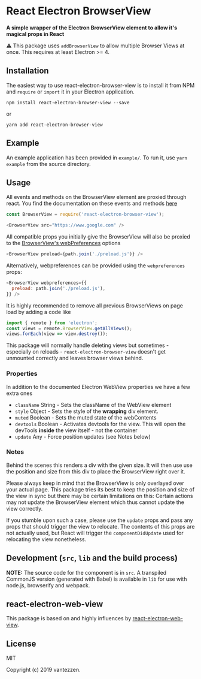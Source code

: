 # React Electron BrowserView

__A simple wrapper of the Electron BrowserView element to allow it's magical props in React__

⚠ This package uses `addBrowserView` to allow multiple Browser Views at once. This requires at least Electron >= 4.

## Installation

The easiest way to use react-electron-browser-view is to install it from NPM and `require` or `import` it in your Electron application.

```
npm install react-electron-browser-view --save
```

or

```
yarn add react-electron-browser-view
```

## Example
An example application has been provided in `example/`. To run it, use `yarn example` from the source directory.

## Usage

All events and methods on the BrowserView element are proxied through react. You
find the documentation on these events and methods [here](https://electronjs.org/docs/api/browser-view)

```JavaScript
const BrowserView = require('react-electron-browser-view');

<BrowserView src="https://www.google.com" />
```

All compatible props you initially give the BrowserView will also be proxied to the [BrowserView's webPreferences](https://electronjs.org/docs/api/browser-window) options
```JavaScript
<BrowserView preload={path.join('./preload.js')} />
```
Alternatively, webpreferences can be provided using the `webpreferences` props:
```JavaScript
<BrowserView webpreferences={{
  preload: path.join('./preload.js'),
}} />
```

It is highly recommended to remove all previous BrowserViews on page load by adding a code like
```JavaScript
import { remote } from 'electron';
const views = remote.BrowserView.getAllViews();
views.forEach(view => view.destroy());
```
This package will normally handle deleting views but sometimes - especially on reloads - `react-electron-browser-view` doesn't get unmounted correctly and leaves browser views behind.


### Properties

In addition to the documented Electron WebView properties we have a few extra
ones

* `className` String - Sets the className of the WebView element
* `style` Object - Sets the style of the **wrapping** div element.
* `muted` Boolean - Sets the muted state of the webContents
* `devtools` Boolean - Activates devtools for the view. This will open the devTools **inside** the view itself - not the container
* `update` Any - Force position updates (see Notes below)

### Notes

Behind the scenes this renders a div with the given size. It will then use use the position and size from this div to place the BrowserView right over it.

Please always keep in mind that the BrowserView is only overlayed over your actual page.
This package tries its best to keep the position and size of the view in sync but there may be certain limitations on this: Certain actions may not update the BrowserView element which thus cannot update the view correctly.

If you stumble upon such a case, please use the `update` props and pass any props that should trigger the view to relocate. The contents of this props are not actually used, but React will trigger the `componentDidUpdate` used for relocating the view nonetheless.

## Development (`src`, `lib` and the build process)

**NOTE:** The source code for the component is in `src`. A transpiled CommonJS version (generated with Babel) is available in `lib` for use with node.js, browserify and webpack. 

## react-electron-web-view
This package is based on and highly influences by [react-electron-web-view](https://github.com/MarshallOfSound/react-electron-web-view).

## License

MIT

Copyright (c) 2019 vantezzen.
